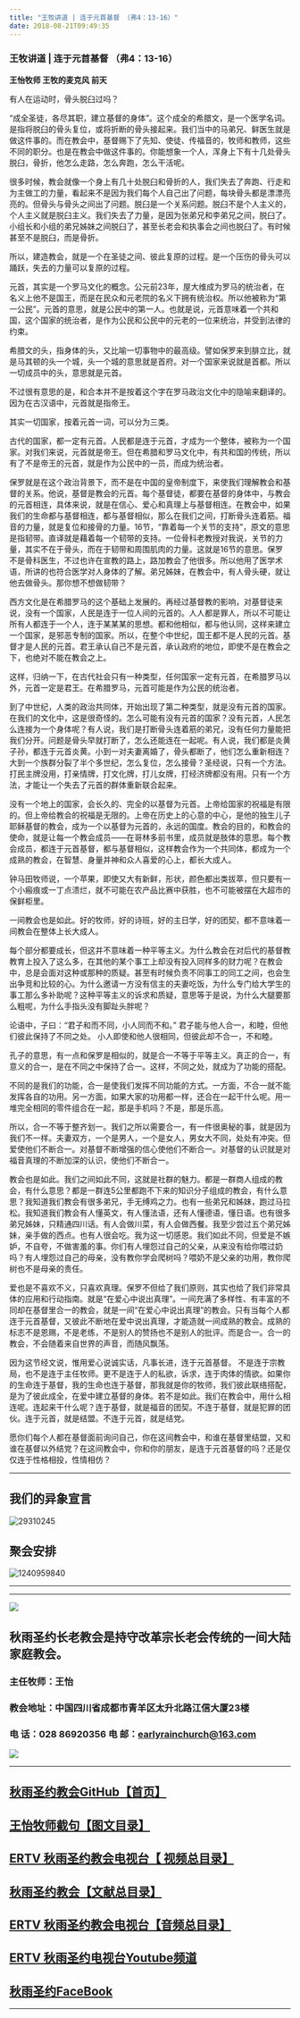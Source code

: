 ```yaml
---
title: "王牧讲道 | 连于元首基督 （弗4：13-16）"
date: 2018-08-21T09:49:35
---
```


### 王牧讲道 | 连于元首基督 （弗4：13-16）

**王怡牧师  王牧的麦克风  前天**


有人在运动时，骨头脱臼过吗？
 
“成全圣徒，各尽其职，建立基督的身体”。这个成全的希腊文，是一个医学名词。是指将脱臼的骨头复位，或将折断的骨头接起来。我们当中的马弟兄、鲜医生就是做这件事的。而在教会中，基督赐下了先知、使徒、传福音的，牧师和教师，这些不同的职分。也是在教会中做这件事的。你能想象一个人，浑身上下有十几处骨头脱臼，骨折，他怎么走路，怎么奔跑，怎么干活呢。


很多时候，教会就像一个身上有几十处脱臼和骨折的人，我们失去了奔跑、行走和为主做工的力量，看起来不是因为我们每个人自己出了问题，每块骨头都是漂漂亮亮的。但骨头与骨头之间出了问题。脱臼是一个关系问题。脱臼不是个人主义的，个人主义就是脱臼主义。我们失去了力量，是因为张弟兄和李弟兄之间，脱臼了。小组长和小组的弟兄姊妹之间脱臼了，甚至长老会和执事会之间也脱臼了。有时候甚至不是脱臼，而是骨折。

所以，建造教会，就是一个在圣徒之间、彼此复原的过程。是一个压伤的骨头可以踊跃，失去的力量可以复原的过程。
 

元首，其实是一个罗马文化的概念。公元前23年，屋大维成为罗马的统治者，在名义上他不是国王，而是在民众和元老院的名义下拥有统治权。所以他被称为“第一公民”。元首的意思，就是公民中的第一人。也就是说，元首意味着一个共和国，这个国家的统治者，是作为公民和公民中的元老的一位来统治，并受到法律的约束。
 
希腊文的头，指身体的头，又比喻一切事物中的最高级。譬如保罗来到腓立比，就是马其顿的头一个城，头一个城的意思就是首府。对一个国家来说就是首都。所以一切成员中的头，意思就是元首。
 
不过很有意思的是，和合本并不是按着这个字在罗马政治文化中的隐喻来翻译的。因为在古汉语中，元首就是指帝王。



其实一切国家，按着元首一词，可以分为三类。
 
古代的国家，都一定有元首。人民都是连于元首，才成为一个整体，被称为一个国家。对我们来说，元首就是帝王。但在希腊和罗马文化中，有共和国的传统，所以有了不是帝王的元首，就是作为公民中的一员，而成为统治者。
 
保罗就是在这个政治背景下，而不是在中国的皇帝制度下，来使我们理解教会和基督的关系。他说，基督是教会的元首。每个基督徒，都要在基督的身体中，与教会的元首相连，具体来说，就是在信心、爱心和真理上与基督相连。在教会中，如果我们的生命都与基督相连，都与基督相似，那么在我们之间，打断骨头连着筋。福音的力量，就是复位和接骨的力量。16节，“靠着每一个关节的支持”，原文的意思是指韧带。直译就是藉着每一个韧带的支持。一位骨科老教授对我说，关节的力量，其实不在于骨头，而在于韧带和周围肌肉的力量。这就是16节的意思。保罗不是骨科医生，不过也许在宣教的路上，路加教会了他很多。所以他用了医学术语，所讲的也符合医学对人身体的了解。弟兄姊妹，在教会中，有人骨头硬，就让他去做骨头。那你想不想做韧带？



西方文化是在希腊罗马的这个基础上发展的。再经过基督教的影响，对基督徒来说，没有一个国家，人民是连于一位人间的元首的。人人都是罪人，所以不可能让所有人都连于一个人，连于某某某的思想。都和他相似，都与他认同，这样来建立一个国家，是邪恶专制的国家。所以，在整个中世纪，国王都不是人民的元首。基督才是人民的元首。君王承认自己不是元首，承认政府的地位，即使不是在教会之下，也绝对不能在教会之上。
 
这样，归纳一下，在古代社会只有一种类型，任何国家一定有元首，在希腊罗马以外，元首一定是君王。在希腊罗马，元首可能是作为公民的统治者。
 
到了中世纪，人类的政治共同体，开始出现了第二种类型，就是没有元首的国家。在我们的文化中，这是很奇怪的。怎么可能有没有元首的国家？没有元首，人民怎么连接为一个身体呢？有人说，我们是打断骨头连着筋的弟兄，没有任何力量能把我们分开。问题是骨头早就打断了，怎么还能连在一起呢。有人说，我们都是炎黄子孙，都连于元首炎黄。小到一对夫妻离婚了，骨头都断了，他们怎么重新相连？大到一个族群分裂了半个多世纪，怎么复位，怎么接骨？圣经说，只有一个方法。打民主牌没用，打亲情牌，打文化牌，打儿女牌，打经济牌都没有用。只有一个方法，才能让一个失去了元首的群体重新联合起来。


没有一个地上的国家，会长久的、完全的以基督为元首。上帝给国家的祝福是有限的。但上帝给教会的祝福是无限的。上帝在历史上的心意的中心，是他的独生儿子耶稣基督的教会，成为一个以基督为元首的，永远的国度。教会的目的，和教会的使命，就是让每一个教会成员——在哥林多前书里，成员就是肢体的意思。每个教会成员，都连于元首基督，都与基督相似，这样教会作为一个共同体，都成为一个成熟的教会，在智慧、身量并神和众人喜爱的心上，都长大成人。


钟马田牧师说，一个苹果，即使又大有新鲜，形状，颜色都出类拔萃，但只要有一个小瘢痕或一丁点溃烂，就不可能在农产品比赛中获胜，也不可能被摆在大超市的保鲜柜里。
 
一间教会也是如此。好的牧师，好的诗班，好的主日学，好的团契，都不意味着一间教会在整体上长大成人。
 
每个部分都要成长，但这并不意味着一种平等主义。为什么教会在对后代的基督教教育上投入了这么多，在其他的某个事工上却没有投入同样多的财力呢？在教会中，总是会面对这种或那种的质疑。甚至有时候负责不同事工的同工之间，也会生出争竞和比较的心。为什么邀请一方没有信主的夫妻吃饭，为什么专门给大学生的事工那么多补助呢？这种平等主义的诉求和质疑，意思等于是说，为什么大腿要那么粗呢，为什么手指头没有脚趾头胖呢？


论语中，子曰：“君子和而不同，小人同而不和。”
君子能与他人合一，和睦，但他们彼此保持了不同之处。
小人即使和他人很相同，但彼此却不合一，不和睦。
 
孔子的意思，有一点和保罗是相似的，就是合一不等于平等主义。真正的合一，有意义的合一，是在不同之中保持了合一。这样，不同之处，就成为了功能的搭配。
 
不同的是我们的功能，合一是使我们发挥不同功能的方式。一方面，不合一就不能发挥各自的功用。另一方面，如果大家的功用都一样，还合在一起干什么呢。用一堆完全相同的零件组合在一起，那是手机吗？不是，那是乐高。
 
所以，合一不等于整齐划一。我们之所以需要合一，有一件很奥秘的事，就是因为我们不一样。夫妻双方，一个是男人，一个是女人，男女大不同，处处有冲突。但爱使他们不断合一。对基督不断增强的信心使他们不断合一。对基督的认识就是对福音真理的不断加深的认识，使他们不断合一。


教会也是如此。我们之间如此不同，这就是社群的魅力。都是一群商人组成的教会，有什么意思？都是一群连5公里都跑不下来的知识分子组成的教会，有什么意思？我知道我们教会有很多弟兄，手无缚鸡之力。也有一些弟兄和姊妹，跑过马拉松。我知道我们教会有人懂英文，有人懂法语，还有人懂德语，懂日语。也有很多弟兄姊妹，只精通四川话。有人会做川菜，有人会做西餐。我至少尝过五个弟兄姊妹，亲手做的西点。也有人很会吃。我为这一切感恩。我们如此不同，但爱是不嫉妒，不自夸，不做害羞的事。你们有人埋怨过自己的父亲，从来没有给你喂过奶吗？有人埋怨过自己的母亲，没有教你学会爬树吗？喂奶不是父亲的功用，教你爬树也不是母亲的责任。
 
爱也是不喜欢不义，只喜欢真理。保罗不但给了我们原则，其实也给了我们非常具体的应用和行动指南。就是“在爱心中说出真理”。一间充满了多样性、有丰富的不同却在基督里合一的教会，就是一间“在爱心中说出真理”的教会。只有当每个人都连于元首基督，又彼此不断地在爱中说出真理，才能造就一间成熟的教会。成熟的标志不是恩赐，不是老练，不是别人的赞扬也不是别人的批评。而是合一。合一的教会，不会随着来自世界的声音，而随风飘荡。


因为这节经文说，惟用爱心说诚实话，凡事长进，连于元首基督。 不是连于宗教局，也不是连于主任牧师。更不是连于人的私欲，诉求，连于肉体的情欲。如果你的生命连于基督，我的生命也连于基督，那我就是你的牧师，我们彼此联络搭配，是为了彼此成全，在爱中建立基督的身体。若不是如此。我们在教会中，用什么相连呢。连起来干什么呢？连于基督，就是福音的团契。不连于基督，就是犯罪的团伙。连于元首，就是结盟。不连于元首，就是结党。
 
愿你们每个人都在基督面前询问自己，你在这间教会中，和谁在基督里结盟，又和谁在基督以外结党？在这间教会中，你和你的朋友，是连于元首基督的吗？还是仅仅连于性格相投，性情相仿？



------------------------------------------------------------------------------------------------------------
## 我们的异象宣言


![29310245](https://user-images.githubusercontent.com/37917810/40770705-0e303450-64ee-11e8-8a68-01700194500a.jpg)


## 聚会安排 


![1240959840](https://user-images.githubusercontent.com/37917810/40770738-27f07d3c-64ee-11e8-960f-42a2758933a3.jpg)


------------------------------------------------------------------------------------------------------------
------------------------------------------------------------------------------------------------------------
<img src="http://ww1.sinaimg.cn/large/00763B6bgy1fpvojilplcj308008074j.jpg"/>



## 秋雨圣约长老教会是持守改革宗长老会传统的一间大陆家庭教会。 

###  主任牧师：王怡 
### 教会地址：中国四川省成都市青羊区太升北路江信大厦23楼
###  电        话：028 86920356           电        邮：earlyrainchurch@163.com
<img src="http://ww1.sinaimg.cn/large/00763B6bly1fq11ea2huhg304201qgm0.gif"/>


------------------------------------------------------------------------------------------------------------

## [秋雨圣约教会GitHub【首页】](https://github.com/chengduqiuyu/-/issues)

## [王怡牧师截句【图文目录】](https://github.com/chengduqiuyu/-/issues/31)

## [ERTV 秋雨圣约教会电视台【 视频总目录】](https://github.com/chengduqiuyu/-/issues/16)

## [秋雨圣约教会【文献总目录】](https://github.com/chengduqiuyu/-/issues/15)

## [ERTV 秋雨圣约教会电视台【音频总目录】](https://github.com/chengduqiuyu/-/issues/13)

##  [ERTV 秋雨圣约电视台Youtube频道](https://www.youtube.com/channel/UCn7IF7YEKrgKi0LaCsX8YCg/about)

## [秋雨圣约FaceBook](https://www.facebook.com/church.earlyraincovenant)
------------------------------------------------------------------------------------------------------------

